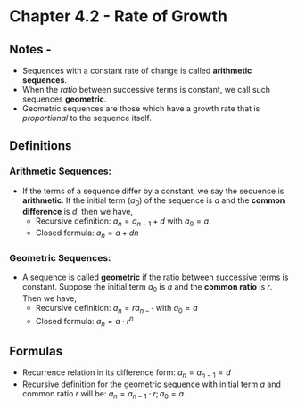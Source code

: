 # Chapter 4.2 - Rate of Growth

## Notes - 
- Sequences with a constant rate of change is called **arithmetic sequences**. 
- When the *ratio* between successive terms is constant, we call such sequences **geometric**. 
- Geometric sequences are those which have a growth rate that is *proportional* to the sequence itself. 

## Definitions 
### Arithmetic Sequences:
- If the terms of a sequence differ by a constant, we say the sequence is **arithmetic**. If the initial term ($a_0$) of the sequence is $a$ and the **common difference** is $d$, then we have, 
    - Recursive definition: $a_n = a_{n-1} + d$ with $a_0 = a$.
    - Closed formula: $a_n = a + dn$

### Geometric Sequences:
 - A sequence is called **geometric** if the ratio between successive terms is constant. Suppose the initial term $a_0$ is $a$ and the **common ratio** is $r$. Then we have, 
    - Recursive definition: $a_n = ra_{n-1}$ with $a_0 = a$
    - Closed formula: $a_n = a \cdot r^n$
## Formulas 
- Recurrence relation in its difference form: $a_n = a_{n-1} = d$
- Recursive definition for the geometric sequence with initial term $a$ and common ratio $r$ will be: $a_n = a_{n-1} \cdot r; a_0 = a$






